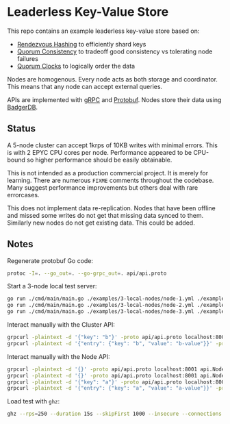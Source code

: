 # Leaderless Key-Value Store

This repo contains an example leaderless key-value store based on:

- [Rendezvous Hashing](https://en.wikipedia.org/wiki/Rendezvous_hashing) to efficiently shard keys
- [Quorum Consistency](https://code.likeagirl.io/distributed-computing-quorum-consistency-in-replication-96e64f7b5c6) to tradeoff good consistency vs tolerating node failures
- [Quorum Clocks](http://rystsov.info/2018/10/01/tso.html) to logically order the data

Nodes are homogenous. Every node acts as both storage and coordinator. This means that any node can accept external queries.

APIs are implemented with [gRPC](https://grpc.io) and [Protobuf](https://developers.google.com/protocol-buffers). Nodes store their data using [BadgerDB](https://github.com/dgraph-io/badger).

## Status

A 5-node cluster can accept 1krps of 10KB writes with minimal errors. This is with 2 EPYC CPU cores per node. Performance appeared to be CPU-bound so higher performance should be easily obtainable.

This is not intended as a production commercial project. It is merely for learning. There are numerous `FIXME` comments throughout the codebase. Many suggest performance improvements but others deal with rare errorcases.

This does not implement data re-replication. Nodes that have been offline and missed some writes do not get that missing data synced to them. Similarly new nodes do not get existing data. This could be added.

## Notes

Regenerate protobuf Go code:

```sh
protoc -I=. --go_out=. --go-grpc_out=. api/api.proto
```

Start a 3-node local test server:

```sh
go run ./cmd/main/main.go ./examples/3-local-nodes/node-1.yml ./examples/3-local-nodes/cluster.yml
go run ./cmd/main/main.go ./examples/3-local-nodes/node-2.yml ./examples/3-local-nodes/cluster.yml
go run ./cmd/main/main.go ./examples/3-local-nodes/node-3.yml ./examples/3-local-nodes/cluster.yml
```

Interact manually with the Cluster API:

```sh
grpcurl -plaintext -d '{"key": "b"}' -proto api/api.proto localhost:8001 api.Cluster/Get
grpcurl -plaintext -d '{"entry": {"key": "b", "value": "b-value"}}' -proto api/api.proto localhost:8001 api.Cluster/Set
```

Interact manually with the Node API:

```sh
grpcurl -plaintext -d '{}' -proto api/api.proto localhost:8001 api.Node/Info
grpcurl -plaintext -d '{}' -proto api/api.proto localhost:8001 api.Node/Health
grpcurl -plaintext -d '{"key": "a"}' -proto api/api.proto localhost:8001 api.Node/Get
grpcurl -plaintext -d '{"entry": {"key": "a", "value": "a-value"}}' -proto api/api.proto localhost:8001 api.Node/Set
```

Load test with `ghz`:

```sh
ghz --rps=250 --duration 15s --skipFirst 1000 --insecure --connections 5 --proto ./api/api.proto --call api.Cluster/Set -d '{"entry": {"key": "{{.UUID}}", "value": "{{randomString 1024}}"}}' --lb-strategy=round_robin dns:///rz.46b.it:80
```
